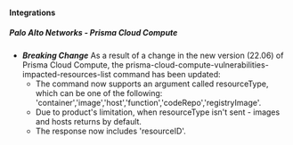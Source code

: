 
#### Integrations
##### Palo Alto Networks - Prisma Cloud Compute
- ***Breaking Change*** As a result of a change in the new version (22.06) of Prisma Cloud Compute, the prisma-cloud-compute-vulnerabilities-impacted-resources-list command has been updated:
  - The command now supports an argument called resourceType, which can be one of the following: 'container','image','host','function','codeRepo','registryImage'.
  - Due to product's limitation, when resourceType isn't sent - images and hosts returns by default.
  - The response now includes 'resourceID'. 